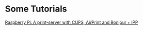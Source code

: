 # Some Tutorials

[Raspberry Pi: A print-server with CUPS, AirPrint and Bonjour + IPP](RaspberryPiPrintserver.md)
